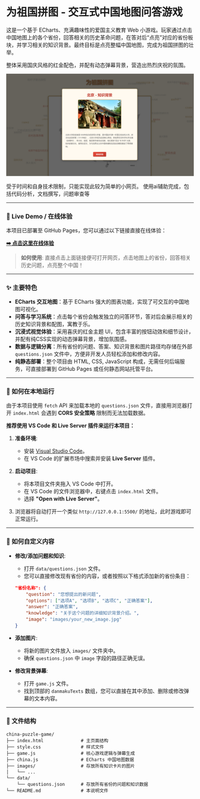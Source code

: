 # 为祖国拼图 - 交互式中国地图问答游戏

这是一个基于 ECharts、充满趣味性的爱国主义教育 Web 小游戏。玩家通过点击中国地图上的各个省份，回答相关的历史革命问题，在答对后“点亮”对应的省份板块，并学习相关的知识背景。最终目标是点亮整幅中国地图，完成为祖国拼图的壮举。

整体采用国庆风格的红金配色，并配有动态弹幕背景，营造出热烈庆祝的氛围。

![项目效果图](images/example.jpg) 

受于时间和自身技术限制，只能实现此较为简单的小网页。
使用ai辅助完成，包括代码分析，文档撰写，问题审查等

---

### 🚀 Live Demo / 在线体验

本项目已部署至 GitHub Pages，您可以通过以下链接直接在线体验：

**[➡️ 点击这里在线体验](https://ddongz-cloud.github.io/china-map-master/china-map-master/)**

> **如何使用**: 直接点击上面链接便可打开网页，点击地图上的省份，回答相关历史问题，点亮整个中国！

---

### ✨ 主要特色

- **ECharts 交互地图**：基于 ECharts 强大的图表功能，实现了可交互的中国地图可视化。
- **问答与学习系统**：点击每个省份会触发独立的问答环节，答对后会展示相关的历史知识背景和配图，寓教于乐。
- **沉浸式视觉体验**：采用喜庆的红金主题 UI，包含丰富的按钮动效和细节设计，并配有纯CSS实现的动态弹幕背景，增加氛围感。
- **数据与逻辑分离**：所有省份的问题、答案、知识背景和图片路径均存储在外部 `questions.json` 文件中，方便非开发人员轻松添加和修改内容。
- **纯静态部署**：整个项目由 HTML, CSS, JavaScript 构成，无需任何后端服务，可直接部署到 GitHub Pages 或任何静态网站托管平台。

---

### 🚀 如何在本地运行

由于本项目使用 `fetch` API 来加载本地的 `questions.json` 文件，直接用浏览器打开 `index.html` 会遇到 **CORS 安全策略** 限制而无法加载数据。

**推荐使用 VS Code 和 Live Server 插件来运行本项目：**

1.  **准备环境**:
    -   安装 [Visual Studio Code](https://code.visualstudio.com/)。
    -   在 VS Code 的扩展市场中搜索并安装 **Live Server** 插件。

2.  **启动项目**:
    -   将本项目文件夹拖入 VS Code 中打开。
    -   在 VS Code 的文件浏览器中，右键点击 `index.html` 文件。
    -   选择 **"Open with Live Server"**。

3.  浏览器将自动打开一个类似 `http://127.0.0.1:5500/` 的地址，此时游戏即可正常运行。

---

### 🔧 如何自定义内容

-   **修改/添加问题和知识**:
    -   打开 `data/questions.json` 文件。
    -   您可以直接修改现有省份的内容，或者按照以下格式添加新的省份条目：
      ```json
      "省份名称": {
          "question": "您想提出的新问题",
          "options": ["选项A", "选项B", "选项C", "正确答案"],
          "answer": "正确答案",
          "knowledge": "关于这个问题的详细知识背景介绍。",
          "image": "images/your_new_image.jpg"
      }
      ```

-   **添加图片**:
    -   将新的图片文件放入 `images/` 文件夹中。
    -   确保 `questions.json` 中 `image` 字段的路径正确无误。

-   **修改背景弹幕**:
    -   打开 `game.js` 文件。
    -   找到顶部的 `danmakuTexts` 数组，您可以直接在其中添加、删除或修改弹幕的文本内容。

---

### 📁 文件结构

```
china-puzzle-game/
├── index.html              # 主页面结构
├── style.css               # 样式文件
├── game.js                 # 核心游戏逻辑与弹幕生成
├── china.js                # ECharts 中国地图数据
├── images/                 # 存放所有知识卡片的图片
│   └── ...
└── data/
    └── questions.json      # 存放所有省份的问题和知识数据
└── README.md               # 本说明文件
```